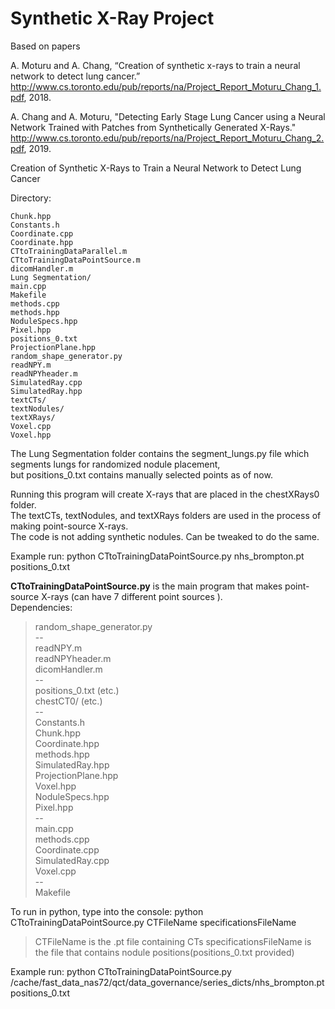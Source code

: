 # Synthetic X-Ray Project
Based on papers 

A. Moturu and A. Chang, “Creation of synthetic x-rays to train a neural network to detect lung cancer.” http://www.cs.toronto.edu/pub/reports/na/Project_Report_Moturu_Chang_1.pdf, 2018.

A. Chang and A. Moturu, "Detecting Early Stage Lung Cancer using a Neural Network Trained with Patches from Synthetically Generated X-Rays." http://www.cs.toronto.edu/pub/reports/na/Project_Report_Moturu_Chang_2.pdf, 2019. 

Creation of Synthetic X-Rays to Train a Neural Network to Detect Lung Cancer

Directory:  
>
	Chunk.hpp  
	Constants.h  
	Coordinate.cpp  
	Coordinate.hpp  
	CTtoTrainingDataParallel.m  
	CTtoTrainingDataPointSource.m  
	dicomHandler.m  
	Lung Segmentation/
	main.cpp  
	Makefile  
	methods.cpp  
	methods.hpp  
	NoduleSpecs.hpp  
	Pixel.hpp  
	positions_0.txt  
	ProjectionPlane.hpp  
	random_shape_generator.py  
	readNPY.m  
	readNPYheader.m  
	SimulatedRay.cpp  
	SimulatedRay.hpp  
	textCTs/  
	textNodules/  
	textXRays/  
	Voxel.cpp  
	Voxel.hpp  

The Lung Segmentation folder contains the segment_lungs.py file which segments lungs for randomized nodule placement,  
but positions_0.txt contains manually selected points as of now.  

Running this program will create X-rays that are placed in the chestXRays0 folder.  
The textCTs, textNodules, and textXRays folders are used in the process of making point-source X-rays.  
The code is not adding synthetic nodules. Can be tweaked to do the same. 
 
Example run:  python CTtoTrainingDataPointSource.py  nhs_brompton.pt  positions_0.txt

**CTtoTrainingDataPointSource.py** is the main program that makes point-source X-rays (can have 7 different point sources ).  
Dependencies:  
>	random_shape_generator.py  
	--  
	readNPY.m  
	readNPYheader.m  
	dicomHandler.m  
	--  
	positions_0.txt (etc.)  
	chestCT0/ (etc.)  
	--  
	Constants.h  
	Chunk.hpp  
	Coordinate.hpp  
	methods.hpp  
	SimulatedRay.hpp  
	ProjectionPlane.hpp  
	Voxel.hpp  
	NoduleSpecs.hpp  
	Pixel.hpp  
	--  
	main.cpp  
	methods.cpp  
	Coordinate.cpp  
	SimulatedRay.cpp  
	Voxel.cpp  
	--  
	Makefile

To run in python, type into the console:  python CTtoTrainingDataPointSource.py CTFileName specificationsFileName
>	CTFileName is the .pt file containing CTs 
	specificationsFileName is the file that contains nodule positions(positions_0.txt provided)  

Example run: python CTtoTrainingDataPointSource.py  /cache/fast_data_nas72/qct/data_governance/series_dicts/nhs_brompton.pt  positions_0.txt 
